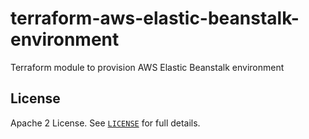 # terraform-aws-elastic-beanstalk-environment

Terraform module to provision AWS Elastic Beanstalk environment

## License

Apache 2 License. See [`LICENSE`](LICENSE) for full details.
